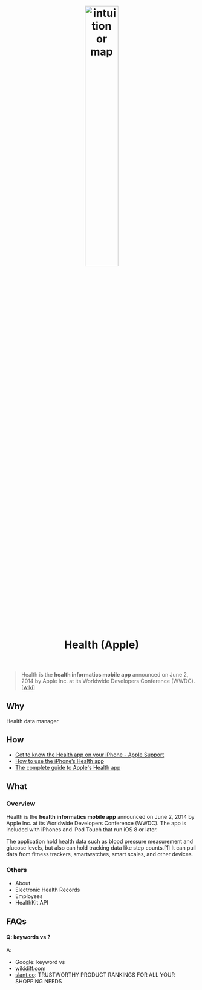<h1 align="center">
<br>
	<a href="https://www.wikiwand.com/en/Health_(Apple)">
  <img src="https://i.imgur.com/dq7MrJM.png" alt="intuition or map" width=42%">
  </a>
  <br><br>
Health (Apple) 
  <br><br>
</h1>

> Health is the **health informatics mobile app** announced on June 2, 2014 by Apple Inc. at its Worldwide Developers Conference (WWDC). [[wiki](https://www.wikiwand.com/en/Health_(Apple)#/overview)]

## Why 

Health data manager

## How

* [Get to know the Health app on your iPhone - Apple Support](https://www.youtube.com/watch?v=IGsRxmC40Bw)
* [How to use the iPhone’s Health app](https://www.theverge.com/2019/12/3/20993447/iphone-health-app-how-to-use-fitness-tracking-monitoring)
* [The complete guide to Apple's Health app](https://www.cnet.com/health/the-complete-guide-to-apples-health-app/)

## What 

### Overview

Health is the **health informatics mobile app** announced on June 2, 2014 by Apple Inc. at its Worldwide Developers Conference (WWDC). The app is included with iPhones and iPod Touch that run iOS 8 or later.

The application hold health data such as blood pressure measurement and glucose levels, but also can hold tracking data like step counts.[1] It can pull data from fitness trackers, smartwatches, smart scales, and other devices.

### Others

* About
* Electronic Health Records
* Employees
* HealthKit API


## FAQs

#### Q: keywords vs ?

A: 

* Google: keyword vs 
* [wikidiff.com](https://wikidiff.com/)
* [slant.co](https://www.slant.co/): TRUSTWORTHY PRODUCT RANKINGS FOR ALL YOUR SHOPPING NEEDS



